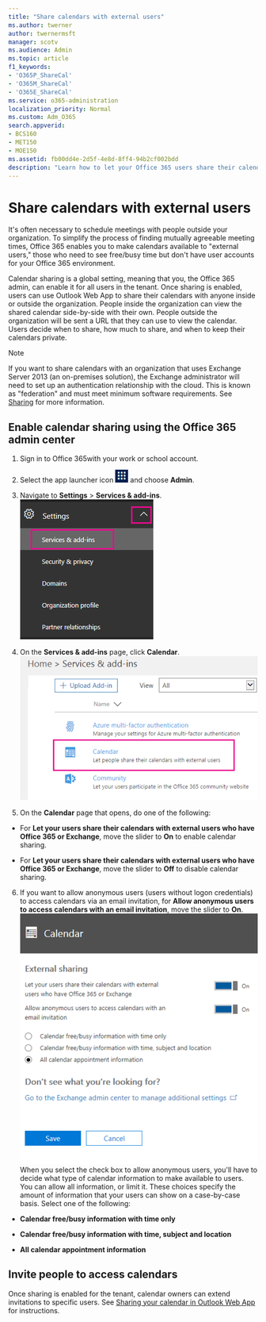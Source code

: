 ```yaml
---
title: "Share calendars with external users"
ms.author: twerner
author: twernermsft
manager: scotv
ms.audience: Admin
ms.topic: article
f1_keywords:
- 'O365P_ShareCal'
- 'O365M_ShareCal'
- 'O365E_ShareCal'
ms.service: o365-administration
localization_priority: Normal
ms.custom: Adm_O365
search.appverid:
- BCS160
- MET150
- MOE150
ms.assetid: fb00dd4e-2d5f-4e8d-8ff4-94b2cf002bdd
description: "Learn how to let your Office 365 users share their calendars with external users for meetings and appointments. "
---
```


# Share calendars with external users

It's often necessary to schedule meetings with people outside your organization. To simplify the process of finding mutually agreeable meeting times, Office 365 enables you to make calendars available to "external users," those who need to see free/busy time but don't have user accounts for your Office 365 environment.
  
Calendar sharing is a global setting, meaning that you, the Office 365 admin, can enable it for all users in the tenant. Once sharing is enabled, users can use Outlook Web App to share their calendars with anyone inside or outside the organization. People inside the organization can view the shared calendar side-by-side with their own. People outside the organization will be sent a URL that they can use to view the calendar. Users decide when to share, how much to share, and when to keep their calendars private.
  
> [!NOTE]
> If you want to share calendars with an organization that uses Exchange Server 2013 (an on-premises solution), the Exchange administrator will need to set up an authentication relationship with the cloud. This is known as "federation" and must meet minimum software requirements. See [Sharing](https://technet.microsoft.com/en-us/library/dd638083%28v=exchg.150%29.aspx) for more information. 
  
## Enable calendar sharing using the Office 365 admin center

1. Sign in to Office 365with your work or school account. 
    
2. Select the app launcher icon ![The app launcher icon in Office 365](../media/7502f4ec-3c9a-435d-a7b4-b9cda85189a7.png) and choose **Admin**.
    
3. Navigate to **Settings** \> **Services &amp; add-ins**.<br/>![Click Settings, then Services and then add-ins.](../media/cef4d157-820b-4d38-8a2a-b10e53458905.png)
  
4. On the **Services &amp; add-ins** page, click **Calendar**.<br/>![On the Services and add-ins page, click Calendar](../media/66f038d7-0272-4b3f-8b48-39581818a868.png)
  
5. On the **Calendar** page that opens, do one of the following: 
    
  - For **Let your users share their calendars with external users who have Office 365 or Exchange**, move the slider to **On** to enable calendar sharing. 
    
  - For **Let your users share their calendars with external users who have Office 365 or Exchange**, move the slider to **Off** to disable calendar sharing. 
    
6. If you want to allow anonymous users (users without logon credentials) to access calendars via an email invitation, for **Allow anonymous users to access calendars with an email invitation**, move the slider to **On**.<br/>![Calendar page settings](../media/50a3b91b-2c8b-459c-a37f-1ad5c5270b3a.png)<br/>When you select the check box to allow anonymous users, you'll have to decide what type of calendar information to make available to users. You can allow all information, or limit it. These choices specify the amount of information that your users can show on a case-by-case basis. Select one of the following:
    
  - **Calendar free/busy information with time only**
    
  - **Calendar free/busy information with time, subject and location**
    
  - **All calendar appointment information**
    
## Invite people to access calendars

Once sharing is enabled for the tenant, calendar owners can extend invitations to specific users. See [Sharing your calendar in Outlook Web App](https://support.office.com/article/7ecef8ae-139c-40d9-bae2-a23977ee58d5.aspx) for instructions. 
  

